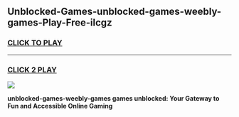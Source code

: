 
## Unblocked-Games-unblocked-games-weebly-games-Play-Free-ilcgz
<h3>
<a href="https://premium76.site?title=unblocked-games-weebly-games&ref=18A1">CLICK TO PLAY</a></h3>
<hr>

<h3>
<a href="https://premium76.site?title=unblocked-games-weebly-games&ref=18A1">CLICK 2 PLAY</a>
  
</h3>

<a href="https://premium76.site?title=unblocked-games-weebly-games&ref=18A1"><img src="https://clearcache.store/games.png"></a>


**unblocked-games-weebly-games games unblocked: Your Gateway to Fun and Accessible Online Gaming**
